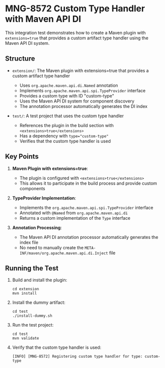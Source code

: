 # MNG-8572 Custom Type Handler with Maven API DI

This integration test demonstrates how to create a Maven plugin with `extensions=true` that provides a custom artifact type handler using the Maven API DI system.

## Structure

- `extension/`: The Maven plugin with extensions=true that provides a custom artifact type handler
  - Uses `org.apache.maven.api.di.Named` annotation
  - Implements `org.apache.maven.api.spi.TypeProvider` interface
  - Provides a custom type with ID "custom-type"
  - Uses the Maven API DI system for component discovery
  - The annotation processor automatically generates the DI index

- `test/`: A test project that uses the custom type handler
  - References the plugin in the build section with `<extensions>true</extensions>`
  - Has a dependency with `type="custom-type"`
  - Verifies that the custom type handler is used

## Key Points

1. **Maven Plugin with extensions=true**:
   - The plugin is configured with `<extensions>true</extensions>`
   - This allows it to participate in the build process and provide custom components

2. **TypeProvider Implementation**:
   - Implements the `org.apache.maven.api.spi.TypeProvider` interface
   - Annotated with `@Named` from `org.apache.maven.api.di`
   - Returns a custom implementation of the `Type` interface

3. **Annotation Processing**:
   - The Maven API DI annotation processor automatically generates the index file
   - No need to manually create the `META-INF/maven/org.apache.maven.api.di.Inject` file

## Running the Test

1. Build and install the plugin:
   ```
   cd extension
   mvn install
   ```

2. Install the dummy artifact:
   ```
   cd test
   ./install-dummy.sh
   ```

3. Run the test project:
   ```
   cd test
   mvn validate
   ```

4. Verify that the custom type handler is used:
   ```
   [INFO] [MNG-8572] Registering custom type handler for type: custom-type
   ```
